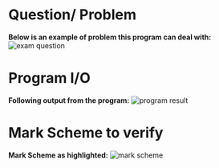 # Question/ Problem
**Below is an example of problem this program can deal with:**
![exam question](https://user-images.githubusercontent.com/80685605/152623955-d1ca8e4c-f0a8-483a-8843-96cc888d86cd.png)
# Program I/O
**Following output from the program:**
![program result](https://user-images.githubusercontent.com/80685605/152624110-0c6d297b-31a4-4718-9ddb-ce9308f10084.png)
# Mark Scheme to verify
**Mark Scheme as highlighted:**
![mark scheme](https://user-images.githubusercontent.com/80685605/152624114-eaee1cd4-73c6-44c0-be18-f9371e6adbc7.png)
